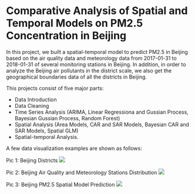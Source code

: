 # Comparative Analysis of Spatial and Temporal Models on PM2.5 Concentration in Beijing

In this project, we built a spatial-temporal model to predict PM2.5 in Beijing based on the air quality data and meteorology data from 2017-01-31 to 2018-01-31 of several monitoring stations in Beijing. In addition, in order to analyze the Beijing air pollutants in the district scale, we also get the geographical boundaries data of all the districts in Beijing.

This projects consist of five major parts: 
* Data Introduction
* Data Cleaning
* Time Series Analysis (ARIMA, Linear Regressiona and Gussian Process, Bayesian Gussian Process, Random Forest)
* Spatial Analysis (Area Models, CAR and SAR Models, Bayesian CAR and SAR Models, Spatial GLM)
* Spatial-temporal Analysis.

A few data visualization examples are shown as follows:

Pic 1: Beijing Districts
![](https://github.com/lichunxiao9501/Final-Project-STA644-Temporal-and-Spatial-Model/blob/master/pics/beijing_districts.png)

Pic 2: Beijing Air Quality and Meteorology Stations Distribution
![](https://github.com/lichunxiao9501/Final-Project-STA644-Temporal-and-Spatial-Model/blob/master/pics/stations.png)

Pic 3: Beijing PM2.5 Spatial Model Prediction
![](https://github.com/lichunxiao9501/Final-Project-STA644-Temporal-and-Spatial-Model/blob/master/pics/spatial_predictions.png)

